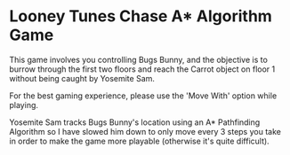 # Looney Tunes Chase A* Algorithm Game

This game involves you controlling Bugs Bunny, and the objective is to burrow through the first two floors and reach the Carrot object on floor 1 without being caught by Yosemite Sam. 

For the best gaming experience, please use the 'Move With' option while playing.

Yosemite Sam tracks Bugs Bunny's location using an A* Pathfinding Algorithm so I have slowed him down to only move every 3 steps you take in order to make the game more playable (otherwise it's quite difficult).
